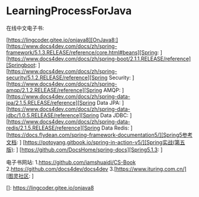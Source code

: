# LearningProcessForJava

在线中文电子书:    

[https://lingcoder.gitee.io/onjava8][OnJava8:]  
[https://www.docs4dev.com/docs/zh/spring-framework/5.1.3.RELEASE/reference/core.html#beans][Spring: ]  
[https://www.docs4dev.com/docs/zh/spring-boot/2.1.1.RELEASE/reference][Springboot: ]  
[https://www.docs4dev.com/docs/zh/spring-security/5.1.2.RELEASE/reference][Spring Security: ]
[https://www.docs4dev.com/docs/zh/spring-amqp/2.1.2.RELEASE/reference][Spring AMQP: ]
[https://www.docs4dev.com/docs/zh/spring-data-jpa/2.1.5.RELEASE/reference][Spring Data JPA: ]
[https://www.docs4dev.com/docs/zh/spring-data-jdbc/1.0.5.RELEASE/reference][Spring Data JDBC: ]
[https://www.docs4dev.com/docs/zh/spring-data-redis/2.1.5.RELEASE/reference][Spring Data Redis: ]
[https://docs.flydean.com/spring-framework-documentation5/][Spring5参考文档: ]
[https://potoyang.gitbook.io/spring-in-action-v5/][Spring实战(第五版): ]
[https://github.com/DocsHome/spring-docs][Spring5.1.3: ]

电子书网站:
    1.https://github.com/iamshuaidi/CS-Book
    2.https://github.com/docs4dev/docs4dev
    3.[https://www.ituring.com.cn/][图灵社区: ]

[]: https://lingcoder.gitee.io/onjava8

[Spring: ]: https://www.docs4dev.com/docs/zh/spring-framework/5.1.3.RELEASE/reference/core.html#beans

[Springboot: ]: https://www.docs4dev.com/docs/zh/spring-boot/2.1.1.RELEASE/reference

[Spring Security: ]: https://www.docs4dev.com/docs/zh/spring-security/5.1.2.RELEASE/reference

[Spring AMQP: ]: https://www.docs4dev.com/docs/zh/spring-amqp/2.1.2.RELEASE/reference

[Spring Data JPA: ]: https://www.docs4dev.com/docs/zh/spring-data-jpa/2.1.5.RELEASE/reference

[Spring Data JDBC: ]: https://www.docs4dev.com/docs/zh/spring-data-jdbc/1.0.5.RELEASE/reference

[Spring Data Redis: ]: https://www.docs4dev.com/docs/zh/spring-data-redis/2.1.5.RELEASE/reference

[Spring5参考文档: ]: https://docs.flydean.com/spring-framework-documentation5/

[Spring实战(第五版): ]: https://potoyang.gitbook.io/spring-in-action-v5/

[Spring5.1.3: ]: https://github.com/DocsHome/spring-docs

[图灵社区: ]: https://www.ituring.com.cn/